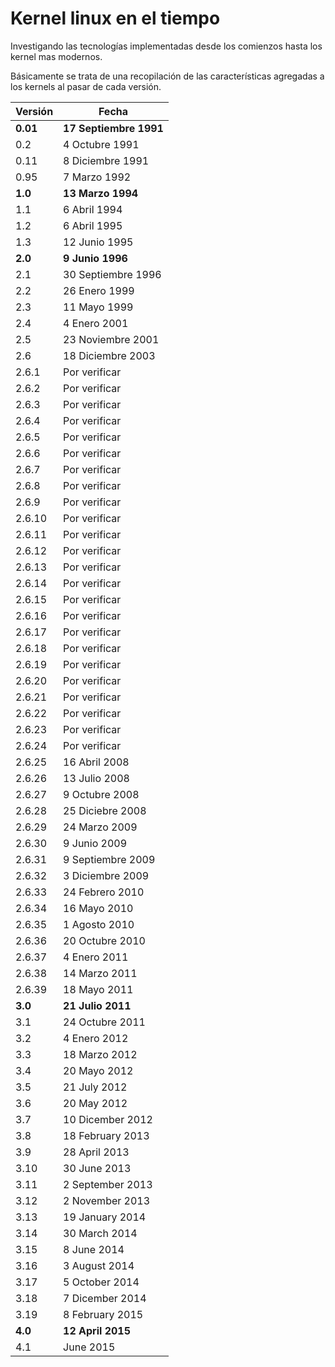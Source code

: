 # Kernel linux en el tiempo
Investigando las tecnologías implementadas desde los comienzos hasta los kernel mas modernos.

Básicamente se trata de una recopilación de las características agregadas a los kernels al pasar de cada versión.

| Versión | Fecha |
|--------|--------|
|**0.01**|**17 Septiembre 1991**|
| 0.2 | 4 Octubre 1991 |
| 0.11 | 8 Diciembre 1991 |
| 0.95 | 7 Marzo 1992 |
|**1.0**|**13 Marzo 1994**|
| 1.1 | 6 Abril 1994 |
| 1.2 | 6 Abril 1995 |
| 1.3 | 12 Junio 1995 |
|**2.0**|**9 Junio 1996**|
| 2.1 | 30 Septiembre 1996 |
| 2.2 | 26 Enero 1999 |
| 2.3 | 11 Mayo 1999 |
| 2.4 | 4 Enero 2001 |
| 2.5 | 23 Noviembre 2001 |
| 2.6 | 18 Diciembre 2003 |
| 2.6.1  | Por verificar |
| 2.6.2  | Por verificar |
| 2.6.3  | Por verificar |
| 2.6.4  | Por verificar |
| 2.6.5  | Por verificar |
| 2.6.6  | Por verificar |
| 2.6.7 | Por verificar |
| 2.6.8 | Por verificar |
| 2.6.9 | Por verificar |
| 2.6.10 | Por verificar |
| 2.6.11 | Por verificar |
| 2.6.12 | Por verificar |
| 2.6.13 | Por verificar |
| 2.6.14 | Por verificar |
| 2.6.15 | Por verificar |
| 2.6.16 | Por verificar |
| 2.6.17 | Por verificar |
| 2.6.18 | Por verificar |
| 2.6.19 | Por verificar |
| 2.6.20 | Por verificar |
| 2.6.21 | Por verificar |
| 2.6.22 | Por verificar |
| 2.6.23 | Por verificar |
| 2.6.24 | Por verificar |
| 2.6.25 | 16 Abril 2008 |
| 2.6.26 | 13 Julio 2008 |
| 2.6.27 | 9 Octubre 2008 |
| 2.6.28 | 25 Diciebre 2008|
| 2.6.29 | 24 Marzo 2009 |
| 2.6.30 | 9 Junio 2009 |
| 2.6.31 | 9 Septiembre 2009 |
| 2.6.32 | 3 Diciembre 2009 |
| 2.6.33 | 24 Febrero 2010 |
| 2.6.34 | 16 Mayo 2010 |
| 2.6.35 | 1 Agosto 2010 |
| 2.6.36 | 20 Octubre 2010 |
| 2.6.37 | 4 Enero 2011 |
| 2.6.38 | 14 Marzo 2011 |
| 2.6.39 | 18 Mayo 2011 |
|**3.0**|**21 Julio 2011**|
| 3.1 | 24 Octubre 2011 |
| 3.2 | 4 Enero 2012 |
| 3.3 | 18 Marzo 2012 |
| 3.4 | 20 Mayo 2012 |
| 3.5 | 21 July 2012 |
| 3.6 | 20 May 2012 |
| 3.7 | 10 Dicember 2012 |
| 3.8 | 18 February 2013 |
| 3.9 | 28 April 2013 |
| 3.10 | 30 June 2013 |
| 3.11 | 2 September 2013 |
| 3.12 | 2 November 2013 |
| 3.13 | 19 January 2014 |
| 3.14 | 30 March 2014 |
| 3.15 | 8 June 2014 |
| 3.16 | 3 August 2014 |
| 3.17 | 5 October 2014 |
| 3.18 | 7 Dicember 2014 |
| 3.19 | 8 February 2015 |
|**4.0**|**12 April 2015**|
| 4.1 | June 2015 |
